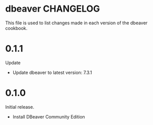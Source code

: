 # dbeaver CHANGELOG

This file is used to list changes made in each version of the dbeaver cookbook.

# 0.1.1

Update

- Update dbeaver to latest version: 7.3.1

# 0.1.0

Initial release.

- Install DBeaver Community Edition
